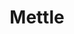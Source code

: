 ---
facebook: https://facebook.com/joinmettle
linkedin: https://linkedin.com/company/join-mettle
logohandle: mettlecouk
sort: mettle
title: Mettle
twitter: https://x.com/joinmettle
website: https://www.mettle.co.uk/
---